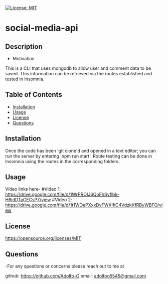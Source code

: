 
  [![License: MIT](https://img.shields.io/badge/License-MIT-yellow.svg)](https://opensource.org/licenses/MIT)
  # social-media-api
  ## Description

  - Motivation

  This is a CLI that uses mongodb to allow user and comment data to be saved. This information can be retrieved via the routes established and tested in Insomnia.


  ## Table of Contents
  * [Installation](#installation)
  * [Usage](#usage)
  * [License](#license)
  * [Questions](#questions)

  ## Installation

  Once the code has been 'git clone'd and opened in a text editor; you can run the server by entering 'npm run start'. Route testing can be done in Insomnia using the routes in the corresponding folders.

  ## Usage

  Video links here- 
  #Video 1: https://drive.google.com/file/d/1WrPROIJ6QoFhSvflbk-H6idDTaCECsP7/view
  #Video 2: https://drive.google.com/file/d/1t1WOePXxxDyFWXIfiC4VdzkKfRByWBFO/view
 
  ## License
 
  https://opensource.org/licenses/MIT

  ## Questions

  -For any questions or concerns please reach out to me at

  github:  https://github.com/Adolfo-G
  email:  adolfog5545@gmail.com
    
